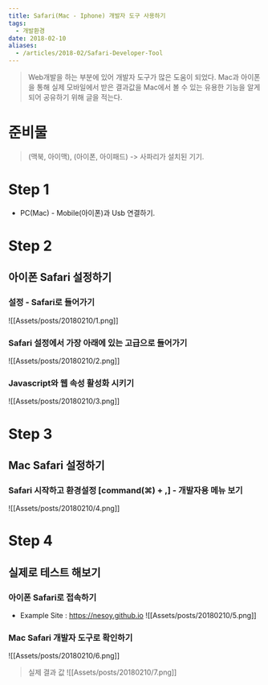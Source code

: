 ```yaml
---
title: Safari(Mac - Iphone) 개발자 도구 사용하기
tags:
  - 개발환경
date: 2018-02-10
aliases: 
  - /articles/2018-02/Safari-Developer-Tool
---
```


> Web개발을 하는 부분에 있어 개발자 도구가 많은 도움이 되었다. Mac과 아이폰을 통해 실제
모바일에서 받은 결과값을 Mac에서 볼 수 있는 유용한 기능을 알게 되어 공유하기 위해 글을 적는다.

# 준비물
> (맥북, 아이맥), (아이폰, 아이패드) -> 사파리가 설치된 기기.

# Step 1
- PC(Mac) - Mobile(아이폰)과 Usb 연결하기.

# Step 2
## 아이폰 Safari 설정하기
### 설정 - Safari로 들어가기
![[Assets/posts/20180210/1.png]]
### Safari 설정에서 가장 아래에 있는 고급으로 들어가기
![[Assets/posts/20180210/2.png]]
### Javascript와 웹 속성 활성화 시키기
![[Assets/posts/20180210/3.png]]

# Step 3
## Mac Safari 설정하기
### Safari 시작하고 환경설정 [command(⌘) + ,] - 개발자용 메뉴 보기
![[Assets/posts/20180210/4.png]]

# Step 4
## 실제로 테스트 해보기
### 아이폰 Safari로 접속하기
- Example Site : <https://nesoy.github.io>
![[Assets/posts/20180210/5.png]]
### Mac Safari 개발자 도구로 확인하기
![[Assets/posts/20180210/6.png]]
> 실제 결과 값
![[Assets/posts/20180210/7.png]]

